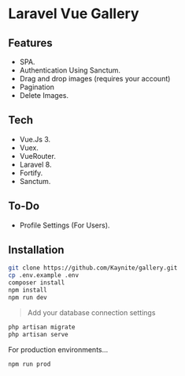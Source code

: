 # Laravel Vue Gallery

## Features

-   SPA.
-   Authentication Using Sanctum.
-   Drag and drop images (requires your account)
-   Pagination
-   Delete Images.

## Tech

-   Vue.Js 3.
-   Vuex.
-   VueRouter.
-   Laravel 8.
-   Fortify.
-   Sanctum.

## To-Do

-   Profile Settings (For Users).

## Installation

```sh
git clone https://github.com/Kaynite/gallery.git
cp .env.example .env
composer install
npm install
npm run dev
```

> Add your database connection settings 

```sh
php artisan migrate
php artisan serve
```


For production environments...

```sh
npm run prod
```
